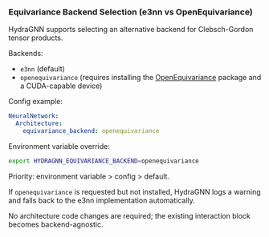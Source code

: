 ### Equivariance Backend Selection (e3nn vs OpenEquivariance)
HydraGNN supports selecting an alternative backend for Clebsch-Gordon tensor products.

Backends:
- `e3nn` (default)
- `openequivariance` (requires installing the [OpenEquivariance](https://github.com/PASSIONLab/OpenEquivariance) package and a CUDA-capable device)

Config example:
```yaml
NeuralNetwork:
  Architecture:
    equivariance_backend: openequivariance
```

Environment variable override:
```bash
export HYDRAGNN_EQUIVARIANCE_BACKEND=openequivariance
```
Priority: environment variable > config > default.

If `openequivariance` is requested but not installed, HydraGNN logs a warning and falls back to the e3nn implementation automatically.

No architecture code changes are required; the existing interaction block becomes backend-agnostic.